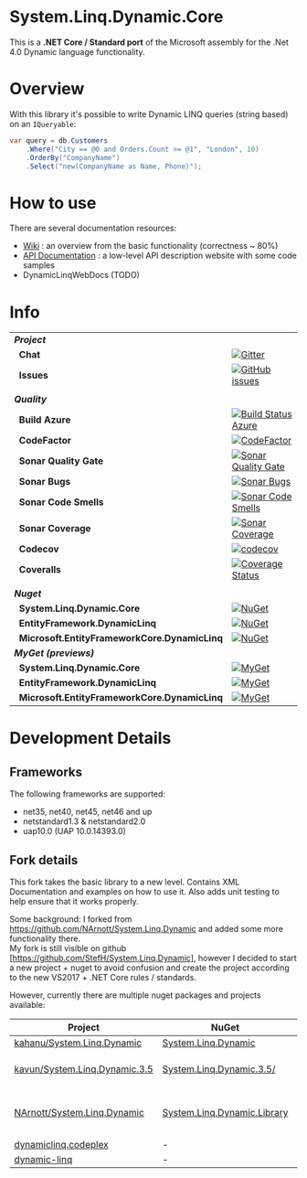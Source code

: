 # System.Linq.Dynamic.Core
This is a **.NET Core / Standard port** of the Microsoft assembly for the .Net 4.0 Dynamic language functionality.

# Overview
With this library it's possible to write Dynamic LINQ queries (string based) on an `IQueryable`:
``` c#
var query = db.Customers
    .Where("City == @0 and Orders.Count >= @1", "London", 10)
    .OrderBy("CompanyName")
    .Select("new(CompanyName as Name, Phone)");
```

# How to use
There are several documentation resources:
- [Wiki][doc-wiki] : an overview from the basic functionality  (correctness ~ 80%)
- [API Documentation][doc-api] : a low-level API description website with some code samples
- DynamicLinqWebDocs (TODO)

# Info
| | |
| --- | --- |
| ***Project*** | &nbsp; |
| &nbsp;&nbsp;**Chat** | [![Gitter](https://img.shields.io/gitter/room/system-linq-dynamic-core/Lobby.svg)](https://gitter.im/system-linq-dynamic-core/Lobby) |
| &nbsp;&nbsp;**Issues** | [![GitHub issues](https://img.shields.io/github/issues/StefH/System.Linq.Dynamic.Core.svg)](https://github.com/StefH/System.Linq.Dynamic.Core/issues) |
| | |
| ***Quality*** | &nbsp; |
| &nbsp;&nbsp;**Build Azure** | [![Build Status Azure](https://stef.visualstudio.com/System.Linq.Dynamic.Core/_apis/build/status/StefH.System.Linq.Dynamic.Core)](https://stef.visualstudio.com/System.Linq.Dynamic.Core/_build/latest?definitionId=12) |
| &nbsp;&nbsp;**CodeFactor** | [![CodeFactor](https://www.codefactor.io/repository/github/stefh/system.linq.dynamic.core/badge)](https://www.codefactor.io/repository/github/stefh/system.linq.dynamic.core)
| &nbsp;&nbsp;**Sonar Quality Gate** | [![Sonar Quality Gate](https://sonarcloud.io/api/project_badges/measure?project=system.linq.dynamic.core&metric=alert_status)](https://sonarcloud.io/project/issues?id=system.linq.dynamic.core) |
| &nbsp;&nbsp;**Sonar Bugs** | [![Sonar Bugs](https://sonarcloud.io/api/project_badges/measure?project=system.linq.dynamic.core&metric=bugs)](https://sonarcloud.io/project/issues?id=system.linq.dynamic.core&resolved=false&types=BUG) |
| &nbsp;&nbsp;**Sonar Code Smells** | [![Sonar Code Smells](https://sonarcloud.io/api/project_badges/measure?project=system.linq.dynamic.core&metric=code_smells)](https://sonarcloud.io/project/issues?id=system.linq.dynamic.core&resolved=false&types=CODE_SMELL) |
| &nbsp;&nbsp;**Sonar Coverage** | [![Sonar Coverage](https://sonarcloud.io/api/project_badges/measure?project=system.linq.dynamic.core&metric=coverage)](https://sonarcloud.io/component_measures?id=system.linq.dynamic.core&metric=coverage) |
| &nbsp;&nbsp;**Codecov** | [![codecov](https://codecov.io/gh/StefH/System.Linq.Dynamic.Core/branch/master/graph/badge.svg)](https://codecov.io/gh/StefH/System.Linq.Dynamic.Core) |
| &nbsp;&nbsp;**Coveralls** | [![Coverage Status](https://coveralls.io/repos/github/StefH/System.Linq.Dynamic.Core/badge.svg?branch=master)](https://coveralls.io/github/StefH/System.Linq.Dynamic.Core?branch=master) |
| |
| ***Nuget*** | &nbsp; |
| &nbsp;&nbsp;**System.Linq.Dynamic.Core** | [![NuGet](https://buildstats.info/nuget/System.Linq.Dynamic.Core)](https://www.nuget.org/packages/System.Linq.Dynamic.Core) |
| &nbsp;&nbsp;**EntityFramework.DynamicLinq** | [![NuGet](https://buildstats.info/nuget/EntityFramework.DynamicLinq)](https://www.nuget.org/packages/EntityFramework.DynamicLinq) |
| &nbsp;&nbsp;**Microsoft.EntityFrameworkCore.DynamicLinq** | [![NuGet](https://buildstats.info/nuget/Microsoft.EntityFrameworkCore.DynamicLinq)](https://www.nuget.org/packages/Microsoft.EntityFrameworkCore.DynamicLinq) |
| ***MyGet (previews)*** | &nbsp; |
| &nbsp;&nbsp;**System.Linq.Dynamic.Core** | [![MyGet](https://buildstats.info/myget/system-linq-dynamic-core/System.Linq.Dynamic.Core)](https://www.myget.org/feed/system-linq-dynamic-core/package/nuget/System.Linq.Dynamic.Core) |
| &nbsp;&nbsp;**EntityFramework.DynamicLinq** | [![MyGet](https://buildstats.info/myget/system-linq-dynamic-core/EntityFramework.DynamicLinq)](https://www.myget.org/feed/system-linq-dynamic-core/package/nuget/EntityFramework.DynamicLinq) |
| &nbsp;&nbsp;**Microsoft.EntityFrameworkCore.DynamicLinq** | [![MyGet](https://buildstats.info/myget/system-linq-dynamic-core/Microsoft.EntityFrameworkCore.DynamicLinq)](https://www.myget.org/feed/system-linq-dynamic-core/package/nuget/Microsoft.EntityFrameworkCore.DynamicLinq) |

# Development Details

## Frameworks
The following frameworks are supported:
- net35, net40, net45, net46 and up
- netstandard1.3 & netstandard2.0
- uap10.0 (UAP 10.0.14393.0)

## Fork details
This fork takes the basic library to a new level. Contains XML Documentation and examples on how to use it. Also adds unit testing to help ensure that it works properly.

Some background:
I forked from https://github.com/NArnott/System.Linq.Dynamic and added some more functionality there.<br>My fork is still visible on github [https://github.com/StefH/System.Linq.Dynamic], however I decided to start a new project + nuget to avoid confusion and create the project according to the new VS2017 + .NET Core rules / standards.

However, currently there are multiple nuget packages and projects available:

| Project | NuGet | Author | Comment |
| ------- | ----- | ------ | ------- |
| [kahanu/System.Linq.Dynamic][2a] | [System.Linq.Dynamic][2b] | @kahanu | - |
| [kavun/System.Linq.Dynamic.3.5][3a] | [System.Linq.Dynamic.3.5/][3b] | @kavun | only 3.5 and VB.NET |
| [NArnott/System.Linq.Dynamic][4a] | [System.Linq.Dynamic.Library][4b]  | @NArnott | removed from github + nuget ? |
| [dynamiclinq.codeplex][5a] | - | dialectsoftware | - |
| [dynamic-linq][6a] | - | scottgu | - |

[2a]: https://github.com/kahanu/System.Linq.Dynamic
[2b]: https://www.nuget.org/packages/System.Linq.Dynamic
[3a]: https://github.com/kavun/System.Linq.Dynamic.3.5
[3b]: https://www.nuget.org/packages/System.Linq.Dynamic.3.5/
[4a]: https://github.com/NArnott/System.Linq.Dynamic
[4b]: https://www.nuget.org/packages/System.Linq.Dynamic.Library
[5a]: https://dynamiclinq.codeplex.com/
[6a]: http://weblogs.asp.net/scottgu/dynamic-linq-part-1-using-the-linq-dynamic-query-library

[doc-api]: https://system-linq-dynamic-core.azurewebsites.net
[doc-wiki]: https://github.com/StefH/System.Linq.Dynamic.Core/wiki/Dynamic-Expressions
